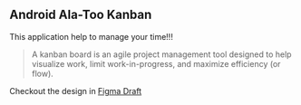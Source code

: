 ## Android Ala-Too Kanban

This application help to manage your time!!!

> A kanban board is an agile project management tool designed to help visualize work,
> limit work-in-progress, and maximize efficiency (or flow). 

Checkout the design in [Figma Draft](https://www.figma.com/file/zjI8MgWFxqXZB9LkRA6Rhs/Untitled?node-id=0%3A1)


